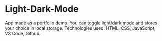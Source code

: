 # Light-Dark-Mode 
App made as a portfolio demo. You can toggle light/dark mode and stores your choice in local storage.
Technologies used: HTML, CSS, JavaScript, VS Code, Github.
